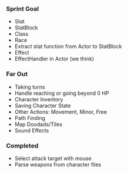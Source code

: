 ### Sprint Goal ###
  * Stat
  * StatBlock
  * Class
  * Race
  * Extract stat function from Actor to StatBlock
  * Effect
  * EffectHandler in Actor (we think)

### Far Out ###
  * Taking turns
  * Handle reaching or going beyond 0 HP
  * Character Inventory
  * Saving Character State
  * Other Actions: Movement, Minor, Free
  * Path Finding
  * Map Doodads/Tiles
  * Sound Effects

### Completed ###
  * Select attack target with mouse
  * Parse weapons from character files
